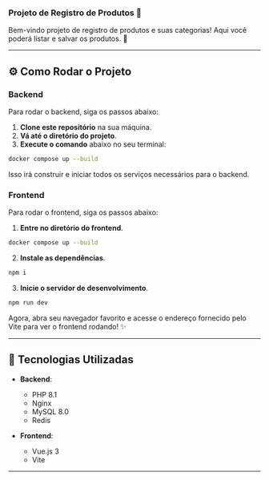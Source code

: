 ### Projeto de Registro de Produtos 🛒

Bem-vindo projeto de registro de produtos e suas categorias! Aqui você poderá listar e salvar os produtos. 🚀

---

## ⚙️ Como Rodar o Projeto

### Backend

Para rodar o backend, siga os passos abaixo:

1. **Clone este repositório** na sua máquina.
2. **Vá até o diretório do projeto**.
3. **Execute o comando** abaixo no seu terminal:

```bash
docker compose up --build
```

Isso irá construir e iniciar todos os serviços necessários para o backend.

### Frontend

Para rodar o frontend, siga os passos abaixo:

1. **Entre no diretório do frontend**.

```bash
docker compose up --build
```

2. **Instale as dependências**.

```bash
npm i
```

3. **Inicie o servidor de desenvolvimento**.

```bash
npm run dev
```

Agora, abra seu navegador favorito e acesse o endereço fornecido pelo Vite para ver o frontend rodando! ✨

---

## 🚀 Tecnologias Utilizadas

- **Backend**:

  - PHP 8.1
  - Nginx
  - MySQL 8.0
  - Redis

- **Frontend**:
  - Vue.js 3
  - Vite

---
